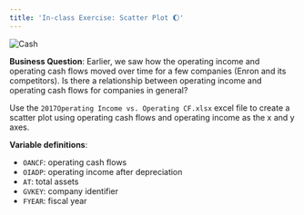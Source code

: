 ```yaml
---
title: 'In-class Exercise: Scatter Plot 🌔'
---
```


![Cash](https://accy570-fa2020-course-site-assets.s3-us-west-2.amazonaws.com/images/cash-coins-and-bills-illustration-01.jpg)

**Business Question**: Earlier, we saw how the operating income and operating cash flows moved over time for a few companies (Enron and its competitors). Is there a relationship between operating income and operating cash flows for companies in general?

Use the `2017Operating Income vs. Operating CF.xlsx` excel file to create a scatter plot using operating cash flows and operating income as the x and y axes.

**Variable definitions**:

- `OANCF`: operating cash flows
- `OIADP`: operating income after depreciation
- `AT`: total assets
- `GVKEY`: company identifier
- `FYEAR`: fiscal year
